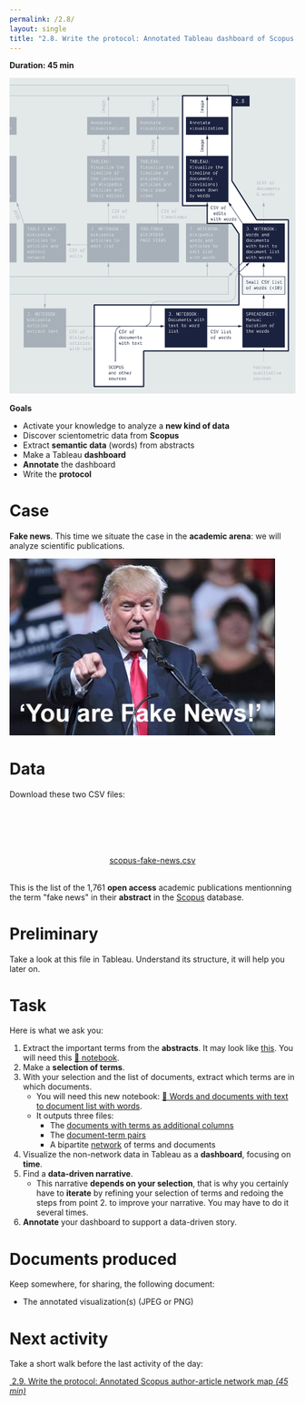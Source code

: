 ```yaml
---
permalink: /2.8/
layout: single
title: "2.8. Write the protocol: Annotated Tableau dashboard of Scopus data"
---
```


**Duration: 45 min**

[
	![Overview tuto 2.8](../assets/images/2-8.jpg)
](../assets/images/2-8.jpg)

**Goals**
* Activate your knowledge to analyze a **new kind of data**
* Discover scientometric data from **Scopus**
* Extract **semantic data** (words) from abstracts
* Make a Tableau **dashboard**
* **Annotate** the dashboard
* Write the **protocol**

# Case

**Fake news**. This time we situate the case in the **academic arena**: we will analyze scientific publications.

![Fake news](../assets/images/2-8/donald-trump-photo-gage-skidmore-2016.jpg)

# Data

Download these two CSV files:

<center><a href="../assets/data/2-8/scopus-fake-news.csv">
	<i class="fas fa-file-csv" style="font-size:5em"></i><br>
	scopus-fake-news.csv
</a><br><br></center>

This is the list of the 1,761 **open access** academic publications mentionning the term "fake news" in their **abstract** in the [Scopus](https://www.scopus.com) database.

# Preliminary

Take a look at this file in Tableau. Understand its structure, it will help you later on.

# Task

Here is what we ask you:
1. Extract the important terms from the **abstracts**. It may look like [<i class="fas fa-file-csv"></i> this](../assets/data/2-8/words.csv). You will need this [🍕&nbsp;notebook](https://colab.research.google.com/github/jacomyma/mapping-controversies/blob/main/notebooks/Documents_with_text_to_word_list.ipynb).
2. Make a **selection of terms**.
3. With your selection and the list of documents, extract which terms are in which documents.
	* You will need this new notebook: [🍒&nbsp;Words and documents with text to document list with words](https://colab.research.google.com/github/jacomyma/mapping-controversies/blob/main/notebooks/Words_and_documents_with_text_to_document_list_with_words.ipynb).
	* It outputs three files:
		* The [<i class="fas fa-file-csv"></i> documents with terms as additional columns](../assets/data/2-8/documents-with-terms.csv)
		* The [<i class="fas fa-file-csv"></i> document-term pairs](../assets/data/2-8/terms-and-documents.csv)
		* A bipartite [<i class="fas fa-file"></i> network](../assets/data/2-8/terms-document-network.gexf) of terms and documents
4. Visualize the non-network data in Tableau as a **dashboard**, focusing on **time**.
5. Find a **data-driven narrative**.
	* This narrative **depends on your selection**, that is why you certainly have to **iterate** by refining your selection of terms and redoing the steps from point 2. to improve your narrative. You may have to do it several times.
6. **Annotate** your dashboard to support a data-driven story.

# Documents produced

Keep somewhere, for sharing, the following document:
* The annotated visualization(s) (JPEG or PNG)

# Next activity

Take a short walk before the last activity of the day:

[<i class="fas fa-forward"></i>&nbsp;2.9. Write the protocol: Annotated Scopus author-article network map *(45 min)*](../2.9/)
